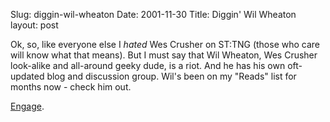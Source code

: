 Slug: diggin-wil-wheaton
Date: 2001-11-30
Title: Diggin' Wil Wheaton
layout: post

Ok, so, like everyone else I *hated* Wes Crusher on ST:TNG (those who care will know what that means). But  I must say that Wil Wheaton, Wes Crusher look-alike and all-around geeky dude, is a riot. And he has his own oft-updated blog and discussion group. Wil&#39;s been on my &quot;Reads&quot; list for months now - check him out.<p>

<a href="http://www.wilwheaton.net">Engage</a>.</p>
